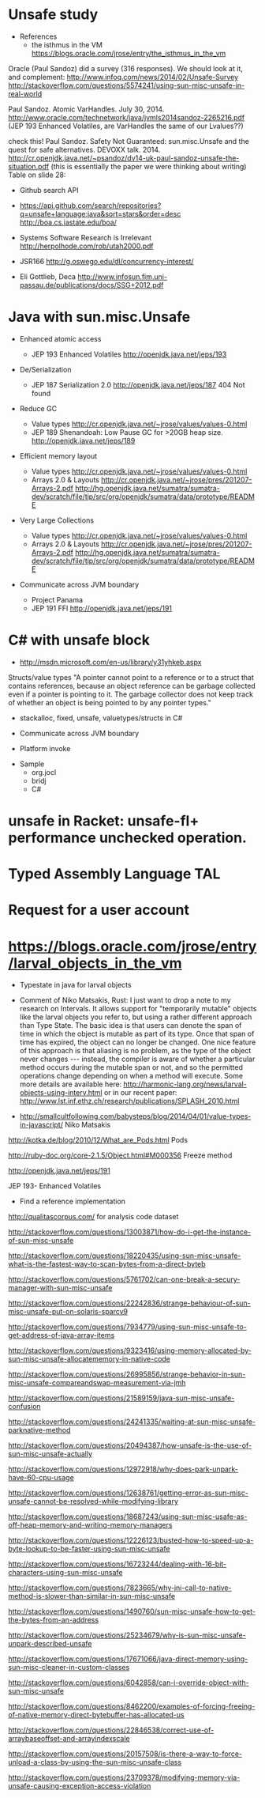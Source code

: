 Unsafe study
============

* References
  - the isthmus in the VM
  https://blogs.oracle.com/jrose/entry/the_isthmus_in_the_vm

Oracle (Paul Sandoz) did a survey (316 responses).
We should look at it, and complement:
http://www.infoq.com/news/2014/02/Unsafe-Survey
http://stackoverflow.com/questions/5574241/using-sun-misc-unsafe-in-real-world

Paul Sandoz. Atomic VarHandles. July 30, 2014.
http://www.oracle.com/technetwork/java/jvmls2014sandoz-2265216.pdf
(JEP 193 Enhanced Volatiles, are VarHandles the same of our Lvalues??)

 check this!  Paul Sandoz. Safety Not Guaranteed: sun.misc.Unsafe and the quest for safe alternatives. DEVOXX talk. 2014.
http://cr.openjdk.java.net/~psandoz/dv14-uk-paul-sandoz-unsafe-the-situation.pdf
(this is essentially the paper we were thinking about writing)
Table on slide 28:

* Github search API
- https://api.github.com/search/repositories?q=unsafe+language:java&sort=stars&order=desc
http://boa.cs.iastate.edu/boa/

* Systems Software Research is Irrelevant
http://herpolhode.com/rob/utah2000.pdf

* JSR166
http://g.oswego.edu/dl/concurrency-interest/

* Eli Gottlieb, Deca
  http://www.infosun.fim.uni-passau.de/publications/docs/SSG+2012.pdf

Java with sun.misc.Unsafe
=========================

* Enhanced atomic access
  - JEP 193 Enhanced Volatiles
    http://openjdk.java.net/jeps/193

* De/Serialization
  - JEP 187 Serialization 2.0
    http://openjdk.java.net/jeps/187 404 Not found

* Reduce GC
  - Value types
    http://cr.openjdk.java.net/~jrose/values/values-0.html
  - JEP 189 Shenandoah: Low Pause GC for >20GB heap size.
    http://openjdk.java.net/jeps/189

* Efficient memory layout
  - Value types
    http://cr.openjdk.java.net/~jrose/values/values-0.html
  - Arrays 2.0 & Layouts
    http://cr.openjdk.java.net/~jrose/pres/201207-Arrays-2.pdf
    http://hg.openjdk.java.net/sumatra/sumatra-dev/scratch/file/tip/src/org/openjdk/sumatra/data/prototype/README

* Very Large Collections
  - Value types
    http://cr.openjdk.java.net/~jrose/values/values-0.html
  - Arrays 2.0 & Layouts
    http://cr.openjdk.java.net/~jrose/pres/201207-Arrays-2.pdf
    http://hg.openjdk.java.net/sumatra/sumatra-dev/scratch/file/tip/src/org/openjdk/sumatra/data/prototype/README

* Communicate across JVM boundary
  - Project Panama
  - JEP 191 FFI
    http://openjdk.java.net/jeps/191

C# with unsafe block
====================

- http://msdn.microsoft.com/en-us/library/y31yhkeb.aspx

Structs/value types
"A pointer cannot point to a reference or to a struct that contains references,
because an object reference can be garbage collected even if a pointer is 
pointing to it. The garbage collector does not keep track of whether an 
object is being pointed to by any pointer types."

- stackalloc, fixed, unsafe, valuetypes/structs in C#

* Communicate across JVM boundary
- Platform invoke



* Sample 
  - org.jocl
  - bridj
  - C#


# unsafe in Racket: unsafe-fl+ performance unchecked operation.

# Typed Assembly Language TAL

# Request for a user account

# https://blogs.oracle.com/jrose/entry/larval_objects_in_the_vm
  - Typestate in java for larval objects
  - Comment of Niko Matsakis, Rust:
I just want to drop a note to my research on Intervals.
It allows support for "temporarily mutable" objects like the larval objects you refer
 to, but using a rather different approach than Type State.
The basic idea is that users can denote the span of time in which the object is
mutable as part of its type. Once that span of time has expired, 
the object can no longer be changed.
One nice feature of this approach is that aliasing is no problem,
as the type of the object never changes --- instead,
the compiler is aware of whether a particular method occurs during the mutable span 
or not, and so the permitted operations change depending on when a method will execute.
Some more details are available here:
http://harmonic-lang.org/news/larval-objects-using-interv.html or in our recent paper: 
http://www.lst.inf.ethz.ch/research/publications/SPLASH_2010.html


- http://smallcultfollowing.com/babysteps/blog/2014/04/01/value-types-in-javascript/
Niko Matsakis

http://kotka.de/blog/2010/12/What_are_Pods.html
Pods

http://ruby-doc.org/core-2.1.5/Object.html#M000356
Freeze method

http://openjdk.java.net/jeps/191

JEP 193- Enhanced Volatiles
* Find a reference implementation

http://qualitascorpus.com/ for analysis code dataset



http://stackoverflow.com/questions/13003871/how-do-i-get-the-instance-of-sun-misc-unsafe

http://stackoverflow.com/questions/18220435/using-sun-misc-unsafe-what-is-the-fastest-way-to-scan-bytes-from-a-direct-byteb

http://stackoverflow.com/questions/5761702/can-one-break-a-secury-manager-with-sun-misc-unsafe

http://stackoverflow.com/questions/22242836/strange-behaviour-of-sun-misc-unsafe-put-on-solaris-sparcv9

http://stackoverflow.com/questions/7934779/using-sun-misc-unsafe-to-get-address-of-java-array-items

http://stackoverflow.com/questions/9323416/using-memory-allocated-by-sun-misc-unsafe-allocatememory-in-native-code

http://stackoverflow.com/questions/26995856/strange-behavior-in-sun-misc-unsafe-compareandswap-measurement-via-jmh

http://stackoverflow.com/questions/21589159/java-sun-misc-unsafe-confusion

http://stackoverflow.com/questions/24241335/waiting-at-sun-misc-unsafe-parknative-method

http://stackoverflow.com/questions/20494387/how-unsafe-is-the-use-of-sun-misc-unsafe-actually

http://stackoverflow.com/questions/12972918/why-does-park-unpark-have-60-cpu-usage

http://stackoverflow.com/questions/12638761/getting-error-as-sun-misc-unsafe-cannot-be-resolved-while-modifying-library

http://stackoverflow.com/questions/18687243/using-sun-misc-usafe-as-off-heap-memory-and-writing-memory-managers

http://stackoverflow.com/questions/12226123/busted-how-to-speed-up-a-byte-lookup-to-be-faster-using-sun-misc-unsafe

http://stackoverflow.com/questions/16723244/dealing-with-16-bit-characters-using-sun-misc-unsafe

http://stackoverflow.com/questions/7823665/why-jni-call-to-native-method-is-slower-than-similar-in-sun-misc-unsafe

http://stackoverflow.com/questions/1490760/sun-misc-unsafe-how-to-get-the-bytes-from-an-address

http://stackoverflow.com/questions/25234679/why-is-sun-misc-unsafe-unpark-described-unsafe

http://stackoverflow.com/questions/17671066/java-direct-memory-using-sun-misc-cleaner-in-custom-classes

http://stackoverflow.com/questions/6042858/can-i-override-object-with-sun-misc-unsafe

http://stackoverflow.com/questions/8462200/examples-of-forcing-freeing-of-native-memory-direct-bytebuffer-has-allocated-us

http://stackoverflow.com/questions/22846538/correct-use-of-arraybaseoffset-and-arrayindexscale

http://stackoverflow.com/questions/20157508/is-there-a-way-to-force-unload-a-class-by-using-the-sun-misc-unsafe-class

http://stackoverflow.com/questions/23709378/modifying-memory-via-unsafe-causing-exception-access-violation
